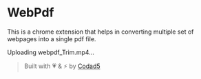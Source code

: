 # WebPdf


This is a chrome extension that helps in converting multiple set of webpages into a single pdf file.




Uploading webpdf_Trim.mp4…

> Built with 💗 & ⚡ by [Codad5](https://github.com/codad5)
